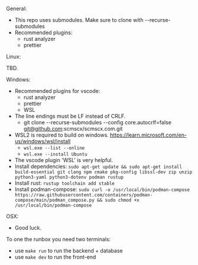 General:

- This repo uses submodules. Make sure to clone with --recurse-submodules
- Recommended plugins:
  - rust analyzer
  - prettier

Linux:

TBD.

Windows:

- Recommended plugins for vscode:
  - rust analyzer
  - prettier
  - WSL
- The line endings must be LF instead of CRLF.
  - git clone --recurse-submodules --config core.autocrlf=false git@github.com:scmscx/scmscx.com.git
- WSL2 is required to build on windows. https://learn.microsoft.com/en-us/windows/wsl/install
  - `wsl.exe --list --online`
  - `wsl.exe --install Ubuntu`
- The vscode plugin 'WSL' is very helpful.
- Install dependencies: `sudo apt-get update && sudo apt-get install build-essential git clang npm cmake pkg-config libssl-dev zip unzip python3-yaml python3-dotenv podman rustup`
- Install rust: `rustup toolchain add stable`
- Install podman-compose: `sudo curl -o /usr/local/bin/podman-compose https://raw.githubusercontent.com/containers/podman-compose/main/podman_compose.py && sudo chmod +x /usr/local/bin/podman-compose`

OSX:

- Good luck.

To one the runbox you need two terminals:

- use `make run` to run the backend + database
- use `make dev` to run the front-end

